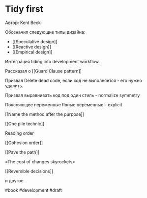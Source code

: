 # Tidy first

Автор: Kent Beck

Обозначил следующие типы дизайна:
- [[Speculative design]]
- [[Reactive design]]
- [[Empirical design]]

Интеграция tiding into development workflow.

Рассказал о [[Guard Clause pattern]]

Призвал Delete dead code, если код не выполняется - его нужно удалить.

Призвал выравнивать код под один стиль - normalize symmetry 

Поясняющее переменные
Явные переменные - explicit

[[Name the method after the purpose]]

[[One pile technic]]

Reading order 

[[Cohesion order]]

[[Pave the path]]

«The cost of changes skyrockets»

[[Reversible decisions]]

и другое.

#book #development 
#draft